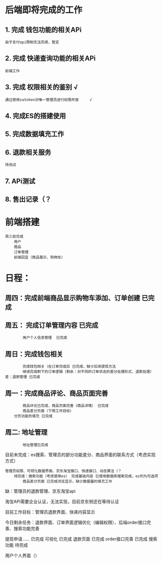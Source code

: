 # 后端即将完成的工作
## 1. 完成 钱包功能的相关APi
    由于支付api限制无法完成，暂定

## 2. 完成 快递查询功能的相关APi
    前端工作
## 3. 完成 权限相关的鉴别    √
    通过使用satoken对唯一管理员进行权限开放     √
## 4. 完成ES的搭建使用

## 5. 完成数据填充工作

## 6. 退款相关服务
    待测试
## 7. APi测试 

## 8. 售出记录（？

# 前端搭建
    周三前完成
        用户
        商品
        订单管理
        前端回显（商品展示、购物车）

# 日程：
##    周四：完成前端商品显示购物车添加、订单创建 已完成
##    周五：   完成订单管理内容  已完成
            用户个人信息管理  已完成
##    周日：完成钱包相关
            完成钱包相关（在订单完成后 已完成，缺少后续提现方法
            继续完成剩下的订单逻辑（剩余：对不同的订单状态的差分处理形式、退款处理） 差：退款管理 已完成
##    周一：完成商品评论、商品页面完善
            商品评论已完成，商品页面完善（商品详情） 已完成
            商品差分页面（下周工作目标）
        分页功能的填充 已完成
##    周二: 地址管理
            地址管理已完成

目前未完成：es搜索、管理员的部分功能差分、商品界面的联系方式（考虑实现方式）

    管理员权限、可视化数据界面、京东淘宝接口、快递接口、动态算法（？
        待完成：搜索功能（考虑使用es） 完成基础内容 已使用数据库搜索完成，es列为可选项
            商品差分页面 已完成浏览显示，缺少数据量的填充工作
缺：管理员的退款管理、京东淘宝api

淘宝APi需要企业认证，无法实现，目前京东侧还在等待认证

目前工作目标：管理员退款界面、快递内容显示

今日剩余任务：退款界面、订单界面逻辑优化（编辑权限）、后端order接口完善、搜索功能完善

提现申请…… 已完成
可视化     已完成
退款页面    已完成
order接口完善   已完成
搜索功能 待完成

用户个人界面（）